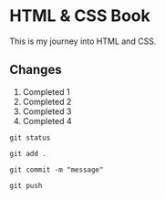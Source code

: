 # HTML & CSS Book
This is my journey into HTML and CSS.

## Changes
1. Completed 1
1. Completed 2
1. Completed 3
1. Completed 4





`git status`

`git add .`

`git commit -m "message"`

`git push`
